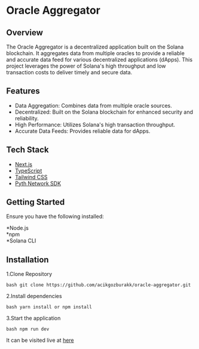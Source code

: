 <h1>Oracle Aggregator</h1> 



<h2>Overview</h2> 

The Oracle Aggregator is a decentralized application built on the Solana blockchain. It aggregates data from multiple oracles to provide a reliable and accurate data feed for various decentralized applications (dApps). This project leverages the power of Solana's high throughput and low transaction costs to deliver timely and secure data.

<h2>Features</h2>

<ul>
  <li>Data Aggregation: Combines data from multiple oracle sources.</li>
  <li>Decentralized: Built on the Solana blockchain for enhanced security and reliability.</li>
  <li>High Performance: Utilizes Solana's high transaction throughput.</li>
  <li>Accurate Data Feeds: Provides reliable data for dApps.</li>
</ul>

<h2>Tech Stack</h2>

- [Next.js](https://nextjs.org/)
- [TypeScript](https://www.typescriptlang.org/)
- [Tailwind CSS](https://tailwindcss.com/)
- [Pyth Network SDK](https://docs.pyth.network/)


<h2>Getting Started</h2>

Ensure you have the following installed:

*Node.js <br/>
*npm<br/>
*Solana CLI

<h2>Installation</h2>

1.Clone Repository

```bash git clone https://github.com/acikgozburakk/oracle-aggregator.git ```

2.Install dependencies

```bash yarn install or npm install ```

3.Start the application

```bash npm run dev ```

It can be visited live at [here](https://oracle-aggregator-lake.vercel.app/)
